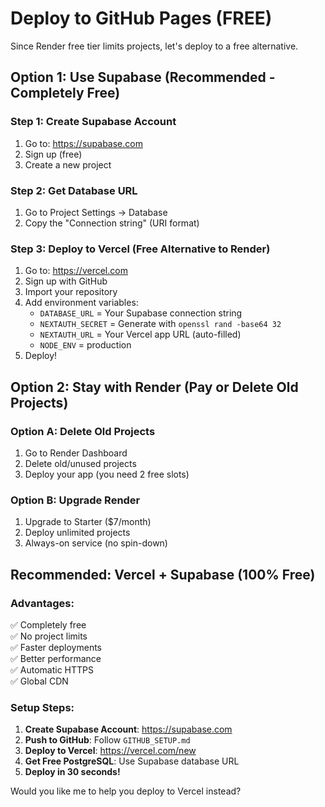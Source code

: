 # Deploy to GitHub Pages (FREE)

Since Render free tier limits projects, let's deploy to a free alternative.

## Option 1: Use Supabase (Recommended - Completely Free)

### Step 1: Create Supabase Account
1. Go to: https://supabase.com
2. Sign up (free)
3. Create a new project

### Step 2: Get Database URL
1. Go to Project Settings → Database
2. Copy the "Connection string" (URI format)

### Step 3: Deploy to Vercel (Free Alternative to Render)
1. Go to: https://vercel.com
2. Sign up with GitHub
3. Import your repository
4. Add environment variables:
   - `DATABASE_URL` = Your Supabase connection string
   - `NEXTAUTH_SECRET` = Generate with `openssl rand -base64 32`
   - `NEXTAUTH_URL` = Your Vercel app URL (auto-filled)
   - `NODE_ENV` = production
5. Deploy!

## Option 2: Stay with Render (Pay or Delete Old Projects)

### Option A: Delete Old Projects
1. Go to Render Dashboard
2. Delete old/unused projects
3. Deploy your app (you need 2 free slots)

### Option B: Upgrade Render
1. Upgrade to Starter ($7/month)
2. Deploy unlimited projects
3. Always-on service (no spin-down)

## Recommended: Vercel + Supabase (100% Free)

### Advantages:
✅ Completely free  
✅ No project limits  
✅ Faster deployments  
✅ Better performance  
✅ Automatic HTTPS  
✅ Global CDN  

### Setup Steps:
1. **Create Supabase Account**: https://supabase.com
2. **Push to GitHub**: Follow `GITHUB_SETUP.md`
3. **Deploy to Vercel**: https://vercel.com/new
4. **Get Free PostgreSQL**: Use Supabase database URL
5. **Deploy in 30 seconds!**

Would you like me to help you deploy to Vercel instead?
